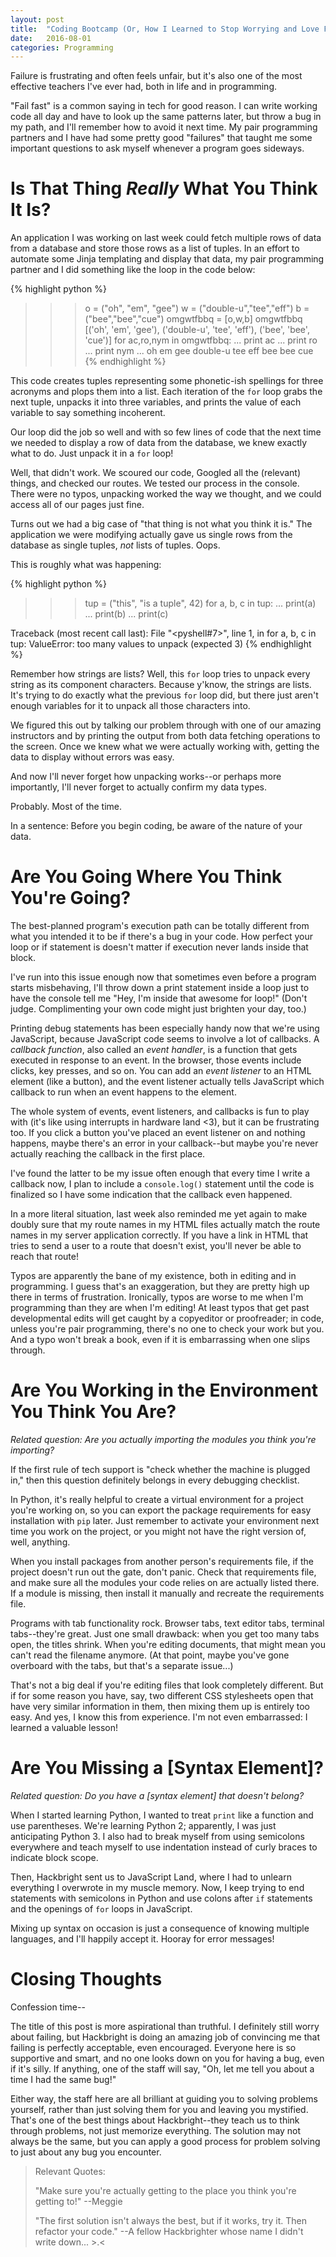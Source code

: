 ```yaml
---
layout: post
title:  "Coding Bootcamp (Or, How I Learned to Stop Worrying and Love Failure)"
date:   2016-08-01
categories: Programming
---
```


Failure is frustrating and often feels unfair, but it's also one of the most effective 
teachers I've ever had, both in life and in programming. 

"Fail fast" is a common saying in tech for good reason. I can write working code 
all day and have to look up the same patterns later, but throw a bug in my path, 
and I'll remember how to avoid it next time. My pair programming partners 
and I have had some pretty good "failures" that taught me some important questions to 
ask myself whenever a program goes sideways.

# Is That Thing *Really* What You Think It Is?

An application I was working on last week could fetch multiple rows of data from a database and store
those rows as a list of tuples. In an effort to automate some Jinja templating and display
that data, my pair programming partner and I did something like the loop in the code below:

{% highlight python %}
>>> o = ("oh", "em", "gee")
>>> w = ("double-u","tee","eff")
>>> b = ("bee","bee","cue")
>>> omgwtfbbq = [o,w,b]
>>> omgwtfbbq
[('oh', 'em', 'gee'), ('double-u', 'tee', 'eff'), ('bee', 'bee', 'cue')]
>>> for ac,ro,nym in omgwtfbbq:
...     print ac
...     print ro
...     print nym
...
oh
em
gee
double-u
tee
eff
bee
bee
cue
{% endhighlight %}

This code creates tuples representing some phonetic-ish spellings 
for three acronyms and plops them into a list. Each iteration of the
`for` loop grabs the next tuple, unpacks it into three variables, and prints the
value of each variable to say something incoherent.

Our loop did the job so well and with so few lines of code that the next time we 
needed to display a row of data from the database, we knew exactly what to do. Just
unpack it in a `for` loop! 

Well, that didn't work. We scoured our code, Googled all the (relevant) things, 
and checked our routes. We tested our process in the console. There were no typos, 
unpacking worked the way we thought, and we could access all of our pages just fine.

Turns out we had a big case of "that thing is not what you think it is." The 
application we were modifying actually gave us single rows from the database as
single tuples, *not* lists of tuples. Oops. 

This is roughly what was happening:

{% highlight python %}
>>> tup = ("this", "is a tuple", 42)
>>> for a, b, c in tup:
...     print(a)
...     print(b)
...     print(c)
    
Traceback (most recent call last):
  File "<pyshell#7>", line 1, in <module>
    for a, b, c in tup:
ValueError: too many values to unpack (expected 3)
{% endhighlight %}

Remember how strings are lists? Well, this `for` loop tries to unpack every string 
as its component characters. Because y'know, the strings are lists. It's trying to
do exactly what the previous `for` loop did, but there just aren't enough variables
for it to unpack all those characters into. 

We figured this out by talking our problem through with one of our amazing instructors 
and by printing the output from both data fetching operations to the screen. Once we
knew what we were actually working with, getting the data to display without errors was easy.

And now I'll never forget how unpacking works--or perhaps more importantly, I'll never
forget to actually confirm my data types. 

Probably. Most of the time. 

In a sentence: Before you begin coding, be aware of the nature of your data.

# Are You Going Where You Think You're Going?

The best-planned program's execution path can be totally different from
what you intended it to be if there's a bug in your code. How perfect
your loop or if statement is doesn't matter if execution never lands inside that
block.

I've run into this issue enough now that sometimes even before a program starts
misbehaving, I'll throw down a print statement inside a loop just to have the 
console tell me "Hey, I'm inside that awesome for loop!" (Don't judge. Complimenting
your own code might just brighten your day, too.)

Printing debug statements has been especially handy now that we're using JavaScript, 
because JavaScript code seems to involve a lot of callbacks. A *callback function*,
also called an *event handler*, is a function that gets executed in response to an event.
In the browser, those events include clicks, key presses, and so on. You can add
an *event listener* to an HTML element (like a button), and the event listener 
actually tells JavaScript which callback to run when an event happens to the element. 

The whole system of events, event listeners, and callbacks is fun to play with (it's
like using interrupts in hardware land <3), but it can be frustrating too. If you
click a button you've placed an event listener on and nothing happens, maybe there's
an error in your callback--but maybe you're never actually reaching the callback
in the first place. 

I've found the latter to be my issue often enough that every time I write a callback now,
I plan to include a `console.log()` statement until the code is finalized so I have
some indication that the callback even happened. 

In a more literal situation, last week also reminded me yet again to make doubly sure
that my route names in my HTML files actually match the route names in my server
application correctly. If you have a link in HTML that tries to send a user to a
route that doesn't exist, you'll never be able to reach that route! 

Typos are apparently the bane of my existence, both in editing and in programming. 
I guess that's an exaggeration, but they are pretty high up there in terms of 
frustration. Ironically, typos are worse to me when I'm programming
than they are when I'm editing! At least typos that get past developmental edits
will get caught by a copyeditor or proofreader; in code, unless you're pair 
programming, there's no one to check your work but you. And a typo won't break a
book, even if it is embarrassing when one slips through. 

# Are You Working in the Environment You Think You Are?

*Related question: Are you actually importing the modules you think you're
importing?* 

If the first rule of tech support is "check whether the machine is plugged in," 
then this question definitely belongs in every debugging checklist.

In Python, it's really helpful to create a virtual environment for a project 
you're working on, so you can export the package requirements for easy installation 
with `pip` later. Just remember to activate your environment next time you work on 
the project, or you might not have the right version of, well, anything. 

When you install packages from another person's requirements file, if the project
doesn't run out the gate, don't panic. Check that requirements file, and make sure
all the modules your code relies on are actually listed there. If a module is 
missing, then install it manually and recreate the requirements file. 

Programs with tab functionality rock. Browser tabs, text editor tabs, terminal
tabs--they're great. Just one small drawback: when you get too many tabs open,
the titles shrink. When you're editing documents, that might mean you can't read
the filename anymore. (At that point, maybe you've gone overboard with the tabs, 
but that's a separate issue...)

That's not a big deal if you're editing files that look completely different. But 
if for some reason you have, say, two different CSS stylesheets open that have very
similar information in them, then mixing them up is entirely too easy. And yes, 
I know this from experience. I'm not even embarrassed: I learned a valuable
lesson!

# Are You Missing a [Syntax Element]?

*Related question: Do you have a [syntax element] that doesn't belong?*

When I started learning Python, I wanted to treat `print` like a function and use
parentheses. We're learning Python 2; apparently, I was just anticipating Python 3. I also 
had to break myself from using semicolons everywhere and teach myself to use indentation
instead of curly braces to indicate block scope.

Then, Hackbright sent us to JavaScript Land, where I had to unlearn everything I
overwrote in my muscle memory. Now, I keep trying to end statements with semicolons
in Python and use colons after `if` statements and the openings of `for` loops in
JavaScript. 

Mixing up syntax on occasion is just a consequence of knowing multiple languages,
and I'll happily accept it. Hooray for error messages! 

# Closing Thoughts

Confession time--

The title of this post is more aspirational than truthful. I definitely still
worry about failing, but Hackbright is doing an amazing job of convincing me
that failing is perfectly acceptable, even encouraged. Everyone here is so 
supportive and smart, and no one looks down on you for having a bug, even if 
it's silly. If anything, one of the staff will say, "Oh, let me tell you about 
a time I had the same bug!" 

Either way, the staff here are all brilliant at guiding you to solving problems 
yourself, rather than just solving them for you and leaving you mystified. 
That's one of the best things about Hackbright--they teach us to think
through problems, not just memorize everything. The solution may not always be 
the same, but you can apply a good process for problem solving to just about any
bug you encounter. 

> Relevant Quotes:
>
> "Make sure you're actually getting to the place you think you're getting to!"
> --Meggie
>
> "The first solution isn't always the best, but if it works, try it.
>  Then refactor your code."
>--A fellow Hackbrighter whose name I didn't write down... >.<





